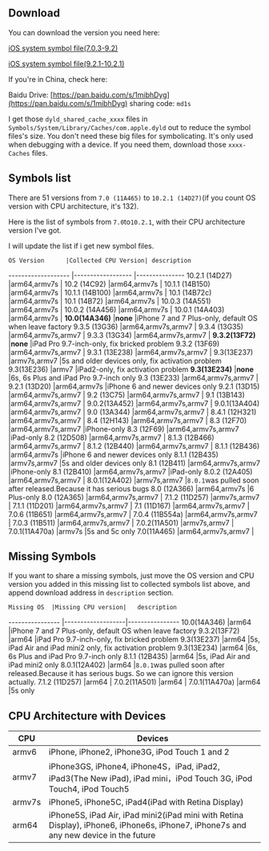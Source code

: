 ## Download

You can download the version you need here:

[iOS system symbol file(7.0.3-9.2)](https://drive.google.com/drive/folders/0B-0LZDbSzubRaUdMdTJQc1ZzMUU?usp=sharing)

[iOS system symbol file(9.2.1-10.2.1)](https://drive.google.com/drive/folders/0B5oBYvBG2NS7aDVTR1JzX2JXaFE?usp=sharing)

If you're in China, check here:

Baidu Drive: [https://pan.baidu.com/s/1mibhDyg](https://pan.baidu.com/s/1mibhDyg) sharing code: `md1s`

I get those `dyld_shared_cache_xxxx` files in `Symbols/System/Library/Caches/com.apple.dyld` out to reduce the symbol files's size. You don't need these big files for symbolicating. It's only used when debugging with a device. If you need them, download those `xxxx-Caches` files.

## Symbols list

There are 51 versions from `7.0 (11A465)` to `10.2.1 (14D27)`(if you count OS version with CPU architecture, it's 132).

Here is the list of symbols from `7.0`to`10.2.1`, with their CPU architecture version I've got.

I will update the list if i get new symbol files.

	OS Version		|Collected CPU Version| description
-------------------	|------------------ |---------------
10.2.1 (14D27)		|arm64,armv7s			|
10.2 (14C92)			|arm64,armv7s			|
10.1.1 (14B150)		|arm64,armv7s			|
10.1.1 (14B100)		|arm64,armv7s			|
10.1 (14B72c)			|arm64,armv7s			|
10.1 (14B72)			|arm64,armv7s			|
10.0.3 (14A551)		|arm64,armv7s			|
10.0.2 (14A456)		|arm64,armv7s			|
10.0.1 (14A403)		|arm64,armv7s			|
**10.0(14A346)**		|**none**				|iPhone 7 and 7 Plus-only, default OS when leave factory
9.3.5 (13G36)			|arm64,armv7s,armv7	|
9.3.4 (13G35)			|arm64,armv7s,armv7	|
9.3.3 (13G34)			|arm64,armv7s,armv7	|
**9.3.2(13F72)**		|**none**				|iPad Pro 9.7-inch-only, fix bricked problem
9.3.2 (13F69)			|arm64,armv7s,armv7	|
9.3.1 (13E238)		|arm64,armv7s,armv7	|
9.3(13E237)			|armv7s,armv7			|5s and older devices only, fix activation problem
9.3(13E236)			|armv7					|iPad2-only, fix activation problem
**9.3(13E234)**		|**none**				|6s, 6s Plus and iPad Pro 9.7-inch only
9.3 (13E233)			|arm64,armv7s,armv7	|
9.2.1 (13D20)			|arm64,armv7s			|iPhone 6 and newer devices only
9.2.1 (13D15)			|arm64,armv7s,armv7	|
9.2 (13C75)			|arm64,armv7s,armv7	|
9.1 (13B143)			|arm64,armv7s,armv7	|
9.0.2(13A452)			|arm64,armv7s,armv7	|
9.0.1(13A404)			|arm64,armv7s,armv7	|
9.0 (13A344)			|arm64,armv7s,armv7	|
8.4.1 (12H321)		|arm64,armv7s,armv7	|
8.4 (12H143)			|arm64,armv7s,armv7	|
8.3 (12F70)			|arm64,armv7s,armv7	|iPhone-only
8.3 (12F69)			|arm64,armv7s,armv7	|iPad-only
8.2 (12D508)			|arm64,armv7s,armv7	|
8.1.3 (12B466)		|arm64,armv7s,armv7	|
8.1.2 (12B440)		|arm64,armv7s,armv7	|
8.1.1 (12B436)		|arm64,armv7s			|iPhone 6 and newer devices only
8.1.1 (12B435)		|armv7s,armv7			|5s and older devices only
8.1 (12B411)			|arm64,armv7s,armv7	|iPhone-only
8.1 (12B410)			|arm64,armv7s,armv7	|iPad-only
8.0.2 (12A405)		|arm64,armv7s,armv7	|
8.0.1(12A402)			|armv7s,armv7			|`8.0.1`was pulled soon after released.Because it has serious bugs
8.0 (12A366)			|arm64,armv7s			|6 Plus-only
8.0 (12A365)			|arm64,armv7s,armv7	|
7.1.2 (11D257)		|armv7s,armv7			|
7.1.1 (11D201)		|arm64,armv7s,armv7	|
7.1 (11D167)			|arm64,armv7s,armv7	|
7.0.6 (11B651)		|arm64,armv7s,armv7	|
7.0.4 (11B554a)		|arm64,armv7s,armv7	|
7.0.3 (11B511)		|arm64,armv7s,armv7	|
7.0.2(11A501)			|armv7s,armv7			|
7.0.1(11A470a)		|armv7s				|5s and 5c only
7.0(11A465)			|arm64,armv7s,armv7	|

## Missing Symbols

If you want to share a missing symbols, just move the OS version and CPU version you added in this missing list to collected symbols list above, and append download address in `description` section.

	Missing OS	|Missing CPU version|	description
----------------	|-------------------|----------------
10.0(14A346)		|arm64					|iPhone 7 and 7 Plus-only, default OS when leave factory
9.3.2(13F72)		|arm64					|iPad Pro 9.7-inch-only, fix bricked problem
9.3(13E237)		|arm64					|5s, iPad Air and iPad mini2 only, fix activation problem
9.3(13E234)		|arm64					|6s, 6s Plus and iPad Pro 9.7-inch only
8.1.1 (12B435)	|arm64					|5s, iPad Air and iPad mini2 only
8.0.1(12A402)		|arm64					|`8.0.1`was pulled soon after released.Because it has serious bugs. So we can ignore this version actually.
7.1.2 (11D257)	|arm64					|
7.0.2(11A501)		|arm64					|
7.0.1(11A470a)	|arm64					|5s only

## CPU Architecture with Devices

  CPU	|	Devices
------	| ------
armv6	| iPhone, iPhone2, iPhone3G, iPod Touch 1 and 2
armv7	| iPhone3GS, iPhone4, iPhone4S，iPad, iPad2, iPad3(The New iPad), iPad mini，iPod Touch 3G, iPod Touch4, iPod Touch5
armv7s	| iPhone5, iPhone5C, iPad4(iPad with Retina Display)
arm64	| iPhone5S, iPad Air, iPad mini2(iPad mini with Retina Display), iPhone6, iPhone6s, iPhone7, iPhone7s and any new device in the future
